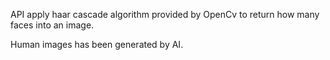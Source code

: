API apply haar cascade algorithm provided by OpenCv to return how many faces into an image.

Human images has been generated by AI.